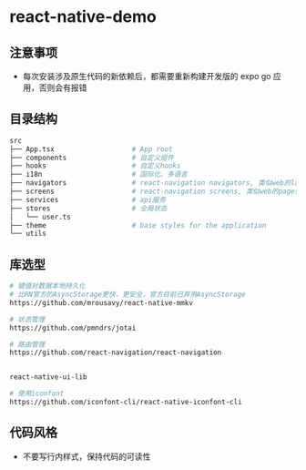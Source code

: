 # react-native-demo

## 注意事项

- 每次安装涉及原生代码的新依赖后，都需要重新构建开发版的 expo go 应用，否则会有报错

## 目录结构

```bash
src
├── App.tsx                   # App root
├── components                # 自定义组件
├── hooks                     # 自定义hooks
├── i18n                      # 国际化、多语言
├── navigators                # react-navigation navigators, 类似web的layout
├── screens                   # react-navigation screens, 类似web的pages
├── services                  # api服务
├── stores                    # 全局状态
│   └── user.ts
├── theme                     # base styles for the application
└── utils
```

## 库选型

```bash
# 键值对数据本地持久化
# 比RN官方的AsyncStorage更快，更安全，官方目前已弃用AsyncStorage
https://github.com/mrousavy/react-native-mmkv

# 状态管理
https://github.com/pmndrs/jotai

# 路由管理
https://github.com/react-navigation/react-navigation


react-native-ui-lib

# 使用iconfont
https://github.com/iconfont-cli/react-native-iconfont-cli
```

## 代码风格

- 不要写行内样式，保持代码的可读性
